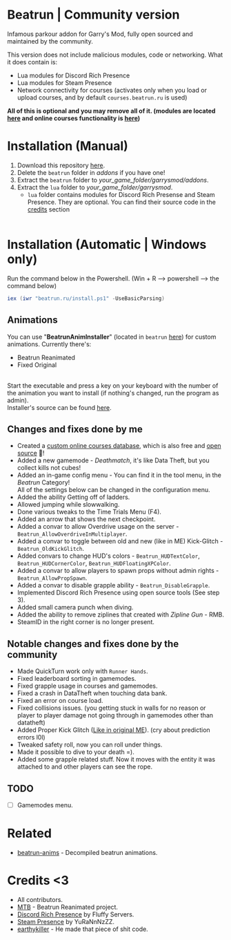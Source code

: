# Beatrun | Community version

Infamous parkour addon for Garry's Mod, fully open sourced and maintained by the community.

This version does not include malicious modules, code or networking. What it does contain is:
* Lua modules for Discord Rich Presence
* Lua modules for Steam Presence
* Network connectivity for courses (activates only when you load or upload courses, and by default `courses.beatrun.ru` is used)

**All of this is optional and you may remove all of it. (modules are located [here](https://github.com/JonnyBro/beatrun/blob/master/lua/bin/) and online courses functionality is [here](https://github.com/JonnyBro/beatrun/blob/master/beatrun/gamemodes/beatrun/gamemode/cl/OnlineCourse.lua))**

# Installation (Manual)
1. Download this repository [here](https://github.com/JonnyBro/beatrun/archive/refs/heads/master.zip).
2. Delete the `beatrun` folder in *addons* if you have one!
3. Extract the `beatrun` folder to *your_game_folder/garrysmod/addons*.
4. Extract the `lua` folder to *your_game_folder/garrysmod*.
	* `lua` folder contains modules for Discord Rich Presense and Steam Presence. They are optional. You can find their source code in the [credits](https://github.com/JonnyBro/beatrun?tab=readme-ov-file#credits-3) section<br><br>

# Installation (Automatic | Windows only)
Run the command below in the Powershell. (Win + R --> powershell --> the command below)
```powershell
iex (iwr "beatrun.ru/install.ps1" -UseBasicParsing)
```

## Animations
You can use "**BeatrunAnimInstaller**" (located in `beatrun` [here](https://github.com/JonnyBro/beatrun/tree/master/beatrun)) for custom animations. Currently there's:
* Beatrun Reanimated
* Fixed Original<br><br>

Start the executable and press a key on your keyboard with the number of the animation you want to install (if nothing's changed, run the program as admin).<br>
Installer's source can be found [here](/BeatrunAnimInstaller).

## Changes and fixes done by me
* Created a [custom online courses database](https://courses.beatrun.ru), which is also free and [open source](https://github.com/relaxtakenotes/beatrun-courses-server/) 🤯!
* Added a new gamemode - *Deathmatch*, it's like Data Theft, but you collect kills not cubes!
* Added an in-game config menu - You can find it in the tool menu, in the *Beatrun* Category!\
All of the settings below can be changed in the configuration menu.
* Added the ability Getting off of ladders.
* Allowed jumping while slowwalking.
* Done various tweaks to the Time Trials Menu (F4).
* Added an arrow that shows the next checkpoint.
* Added a convar to allow Overdrive usage on the server - `Beatrun_AllowOverdriveInMultiplayer`.
* Added a convar to toggle between old and new (like in ME) Kick-Glitch - `Beatrun_OldKickGlitch`.
* Added convars to change HUD's colors - `Beatrun_HUDTextColor`, `Beatrun_HUDCornerColor`, `Beatrun_HUDFloatingXPColor`.
* Added a convar to allow players to spawn props without admin rights - `Beatrun_AllowPropSpawn`.
* Added a convar to disable grapple ability - `Beatrun_DisableGrapple`.
* Implemented Discord Rich Presence using open source tools (See step 3).
* Added small camera punch when diving.
* Added the ability to remove ziplines that created with *Zipline Gun* - RMB.
* SteamID in the right corner is no longer present.

## Notable changes and fixes done by the community
* Made QuickTurn work only with `Runner Hands`.
* Fixed leaderboard sorting in gamemodes.
* Fixed grapple usage in courses and gamemodes.
* Fixed a crash in DataTheft when touching data bank.
* Fixed an error on course load.
* Fixed collisions issues. (you getting stuck in walls for no reason or player to player damage not going through in gamemodes other than datatheft)
* Added Proper Kick Glitch ([Like in original ME](https://www.youtube.com/watch?v=zK5y3NBUStc)). (cry about prediction errors l0l)
* Tweaked safety roll, now you can roll under things.
* Made it possible to dive to your death =).
* Added some grapple related stuff. Now it moves with the entity it was attached to and other players can see the rope.

## TODO
- [ ] Gamemodes menu.

# Related
* [beatrun-anims](https://github.com/JonnyBro/beatrun-anims) - Decompiled beatrun animations.

# Credits <3
* All contributors.
* [MTB](https://www.youtube.com/@MTB396) - Beatrun Reanimated project.
* [Discord Rich Presence](https://github.com/fluffy-servers/gmod-discord-rpc) by Fluffy Servers.
* [Steam Presence](https://github.com/YuRaNnNzZZ/gmcl_steamrichpresencer) by YuRaNnNzZZ.
* [earthykiller](https://www.youtube.com/channel/UCiFqPwGo4x0J65xafIaECDQ) - He made that piece of shit code.
